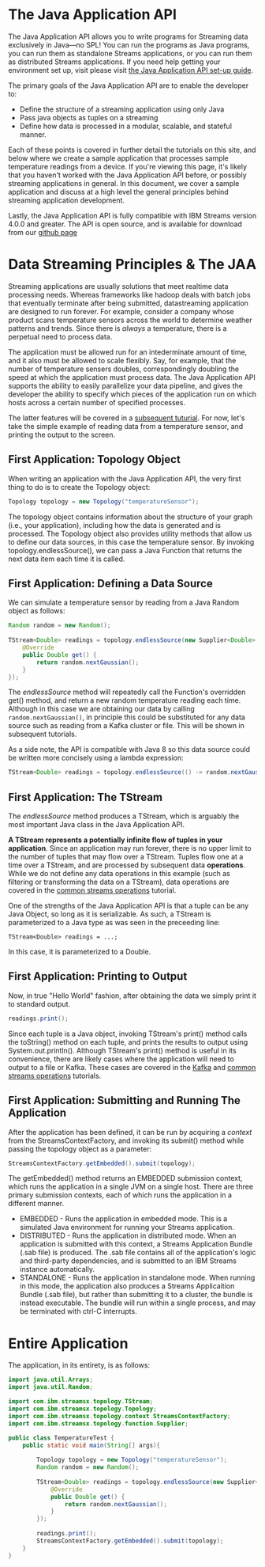 # The Java Application API
The Java Application API allows you to write programs for Streaming data exclusively in Java—no SPL! You can run the programs as Java programs, you can run them as standalone Streams applications, or you can run them as distributed Streams applications. If you need help getting your environment set up, visit please visit [the Java Application API set-up guide](Environment_Setup).

The primary goals of the Java Application API are to enable the developer to:
* Define the structure of a streaming application using only Java
* Pass java objects as tuples on a streaming
* Define how data is processed in a modular, scalable, and stateful manner.

Each of these points is covered in further detail the tutorials on this site, and below where we create a sample application that processes sample temperature readings from a device. If you're viewing this page, it's likely that you haven't worked with the Java Application API before, or possibly streaming applications in general. In this document, we cover a sample application and discuss at a high level the general principles behind streaming application development. 

Lastly, the Java Application API is fully compatible with IBM Streams version 4.0.0 and greater. The API is open source, and is available for download from our [github page](https://github.com/IBMStreams/streamsx.topology)

# Data Streaming Principles & The JAA
Streaming applications are usually solutions that meet realtime data processing needs. Whereas frameworks like hadoop deals with batch jobs that eventually terminate after being submitted, datastreaming application are designed to run forever. For example, consider a company whose product scans temperature sensors across the world to determine weather patterns and trends. Since there is *always* a temperature, there is a perpetual need to process data. 

The application must be allowed run for an intederminate amount of time, and it also must be allowed to scale flexibly. Say, for example, that the number of temperature sensers doubles, correspondingly doubling the speed at which the application must process data. The Java Application API supports the ability to easily parallelize your data pipeline, and gives the developer the ability to specify which pieces of the application run on which hosts across a certain number of specified processes.

The latter features will be covered in a [subsequent tuturial](UDP_Windowing). For now, let's take the simple example of reading data from a temperature sensor, and printing the output to the screen. 

## First Application: Topology Object
When writing an application with the Java Application API, the very first thing to do is to create the Topology object:
``` Java
Topology topology = new Topology("temperatureSensor");
```
The topology object contains information about the structure of your graph (i.e., your application), including how the data is generated and is processed. The Topology object also provides utility methods that allow us to define our data sources, in this case the temperature sensor. By invoking topology.endlessSource(), we can pass a Java Function that returns the next data item each time it is called.

## First Application: Defining a Data Source

We can simulate a temperature sensor by reading from a Java Random object as follows:
``` Java
Random random = new Random();
        
TStream<Double> readings = topology.endlessSource(new Supplier<Double>(){
    @Override
    public Double get() {
        return random.nextGaussian();
    }
});
```
The *endlessSource* method will repeatedly call the Function's overridden get() method, and return a new random temperature reading each time. Although in this case we are obtaining our data by calling ```random.nextGaussian()```, in principle this could be substituted for any data source such as reading from a Kafka cluster or file. This will be shown in subsequent tutorials.

As a side note, the API is compatible with Java 8 so this data source could be written more concisely using a lambda expression:
``` Java
TStream<Double> readings = topology.endlessSource(() -> random.nextGaussian());
```

## First Application: The TStream

The *endlessSource* method produces a TStream, which is arguably the most important Java class in the Java Application API. 

**A TStream represents a potentially infinite flow of tuples in your application**. Since an application may run forever, there is no upper limit to the number of tuples that may flow over a TStream. Tuples flow one at a time over a TStream, and are processed by subsequent data **operations**. While we do not define any data operations in this example (such as filtering or transforming the data on a TStream), data operations are covered in the [common streams operations](CommonStreamOperations) tutorial.

One of the strengths of the Java Application API is that a tuple can be any Java Object, so long as it is serializable. As such, a TStream is parameterized to a Java type as was seen in the preceeding line:
```
TStream<Double> readings = ...;
```
In this case, it is parameterized to a Double.

## First Application: Printing to Output

Now, in true "Hello World" fashion, after obtaining the data we simply print it to standard output. 
``` Java
readings.print();
```
Since each tuple is a Java object, invoking TStream's print() method calls the toString() method on each tuple, and prints the results to output using System.out.println(). Although TStream's print() method is useful in its convenience, there are likely cases where the application will need to output to a file or Kafka. These cases are covered in the [Kafka](Kafka) and [common streams operations](CommonStreamOperations) tutorials.

## First Application: Submitting and Running The Application
After the application has been defined, it can be run by acquiring a *context* from the StreamsContextFactory, and invoking its submit() method while passing the topology object as a parameter:
``` Java 
StreamsContextFactory.getEmbedded().submit(topology);
```
The getEmbedded() method returns an EMBEDDED submission context, which runs the application in a single JVM on a single host. There are three primary submission contexts, each of which runs the application in a different manner.

* EMBEDDED - Runs the application in embedded mode. This is a simulated Java environment for running your Streams application.
* DISTRIBUTED - Runs the application in distributed mode. When an application is submitted with this context, a Streams Application Bundle (.sab file) is produced. The .sab file contains all of the application's logic and third-party dependencies, and is submitted to an IBM Streams instance automatically.
* STANDALONE - Runs the application in standalone mode. When running in this mode, the application also produces a Streams Applicaition Bundle (.sab file), but rather than submitting it to a cluster, the bundle is instead executable. The bundle will run within a single process, and may be terminated with ctrl-C interrupts.

# Entire Application
The application, in its entirety, is as follows:
``` Java 
import java.util.Arrays;
import java.util.Random;

import com.ibm.streamsx.topology.TStream;
import com.ibm.streamsx.topology.Topology;
import com.ibm.streamsx.topology.context.StreamsContextFactory;
import com.ibm.streamsx.topology.function.Supplier;

public class TemperatureTest {
    public static void main(String[] args){
        
        Topology topology = new Topology("temperatureSensor");
        Random random = new Random();
        
        TStream<Double> readings = topology.endlessSource(new Supplier<Double>(){
            @Override
            public Double get() {
                return random.nextGaussian();
            }
        });
    
        readings.print();
        StreamsContextFactory.getEmbedded().submit(topology);
    }
}
```
